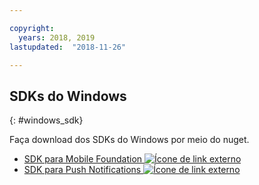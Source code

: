 ```yaml
---

copyright:
  years: 2018, 2019
lastupdated:  "2018-11-26"

---
```


##	SDKs do Windows
{: #windows_sdk}

Faça download dos SDKs do Windows por meio do nuget.

* [SDK para Mobile Foundation ![Ícone de link externo](../../icons/launch-glyph.svg "Ícone de link externo")](https://www.nuget.org/packages/IBM.MobileFirstPlatformFoundation/)
* [SDK para Push Notifications ![Ícone de link externo](../../icons/launch-glyph.svg "Ícone de link externo")](https://www.nuget.org/packages/IBM.MobileFirstPlatformFoundationPush/)


